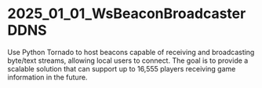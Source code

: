 # 2025_01_01_WsBeaconBroadcasterDDNS
Use Python Tornado to host beacons capable of receiving and broadcasting byte/text streams, allowing local users to connect. The goal is to provide a scalable solution that can support up to 16,555 players receiving game information in the future.
